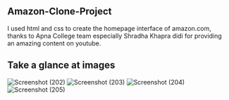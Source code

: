 ## Amazon-Clone-Project
I used html and css to create the homepage interface of amazon.com, thanks to Apna College team especially Shradha Khapra didi for providing an amazing content on youtube.

## Take a glance at images
![Screenshot (202)](https://github.com/vishaljaiswar888/Amazon-Clone-Project/assets/102510153/0346bd98-5236-468b-835b-100bbe8880e2)
![Screenshot (203)](https://github.com/vishaljaiswar888/Amazon-Clone-Project/assets/102510153/0874e3e2-4b1c-4ac1-a4aa-e2969c69ef32)
![Screenshot (204)](https://github.com/vishaljaiswar888/Amazon-Clone-Project/assets/102510153/2a6d6bb5-9e94-4cfe-a2b0-5cae39ac583a)
![Screenshot (205)](https://github.com/vishaljaiswar888/Amazon-Clone-Project/assets/102510153/9fffb65e-afb0-4663-8a15-f8205be59fd6)
